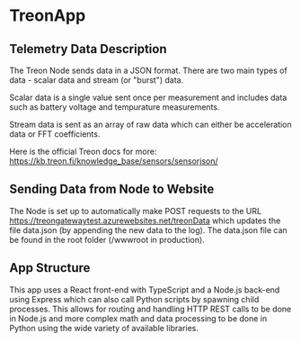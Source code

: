 # TreonApp

## Telemetry Data Description
The Treon Node sends data in a JSON format. There are two main types of data - scalar data and stream (or "burst") data. 

Scalar data is a single value sent once per measurement and includes data such as battery voltage and tempurature measurements.

Stream data is sent as an array of raw data which can either be acceleration data or FFT coefficients.

Here is the official Treon docs for more: https://kb.treon.fi/knowledge_base/sensors/sensorjson/

## Sending Data from Node to Website

The Node is set up to automatically make POST requests to the URL https://treongatewaytest.azurewebsites.net/treonData which updates the file data.json (by appending the new data to the log). 
The data.json file can be found in the root folder (/wwwroot in production). 

## App Structure
This app uses a React front-end with TypeScript and a Node.js back-end using Express which can also call Python scripts by spawning child processes. This allows for routing and handling HTTP REST calls to be done in Node.js and more complex math and data processing to be done in Python using the wide variety of available libraries.
